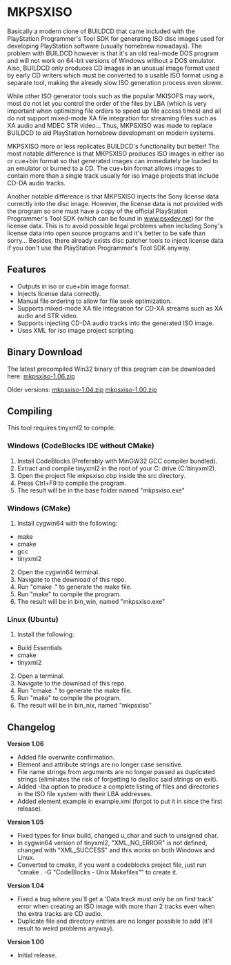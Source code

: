 # MKPSXISO
Basically a modern clone of BUILDCD that came included with the PlayStation Programmer's Tool SDK for generating ISO disc images used for developing PlayStation software (usually homebrew nowadays). The problem with BUILDCD however is that it's an old real-mode DOS program and will not work on 64-bit versions of Windows without a DOS emulator. Also, BUILDCD only produces CD images in an unusual image format used by early CD writers which must be converted to a usable ISO format using a separate tool, making the already slow ISO generation process even slower.

While other ISO generator tools such as the popular MKISOFS may work, most do not let you control the order of the files by LBA (which is very important when optimizing file orders to speed up file access times) and all do not support mixed-mode XA file integration for streaming files such as XA audio and MDEC STR video... Thus, MKPSXISO was made to replace BUILDCD to aid PlayStation homebrew development on modern systems.

MKPSXISO more or less replicates BUILDCD's functionality but better! The most notable difference is that MKPSXISO produces ISO images in either iso or cue+bin format so that generated images can immediately be loaded to an emulator or burned to a CD. The cue+bin format allows images to contain more than a single track usually for iso image projects that include CD-DA audio tracks.

Another notable difference is that MKPSXISO injects the Sony license data correctly into the disc image. However, the license data is not provided with the program so one must have a copy of the official PlayStation Programmer's Tool SDK (which can be found in www.psxdev.net) for the license data. This is to avoid possible legal problems when including Sony's license data into open source programs and it's better to be safe than sorry... Besides, there already exists disc patcher tools to inject license data if you don't use the PlayStation Programmer's Tool SDK anyway.

## Features
* Outputs in iso or cue+bin image format.
* Injects license data correctly.
* Manual file ordering to allow for file seek optimization.
* Supports mixed-mode XA file integration for CD-XA streams such as XA audio and STR video.
* Supports injecting CD-DA audio tracks into the generated ISO image.
* Uses XML for iso image project scripting.

## Binary Download
The latest precompiled Win32 binary of this program can be downloaded here:
[mkpsxiso-1.06.zip](http://lameguy64.github.io/mkpsxiso/mkpsxiso-1.06.zip)

Older versions:
[mkpsxiso-1.04.zip](http://lameguy64.github.io/mkpsxiso/mkpsxiso-1.04.zip)
[mkpsxiso-1.00.zip](http://lameguy64.github.io/mkpsxiso/mkpsxiso-1.00.zip)

## Compiling
This tool requires tinyxml2 to compile.

### Windows (CodeBlocks IDE without CMake)
1. Install CodeBlocks (Preferably with MinGW32 GCC compiler bundled).
2. Extract and compile tinyxml2 in the root of your C: drive (C:\tinyxml2).
3. Open the project file mkpsxiso.cbp inside the src directory.
4. Press Ctrl+F9 to compile the program.
5. The result will be in the base folder named "mkpsxiso.exe"

### Windows (CMake)
1. Install cygwin64 with the following:
  * make
  * cmake
  * gcc
  * tinyxml2
2. Open the cygwin64 terminal.
3. Navigate to the download of this repo.
4. Run "cmake ." to generate the make file.
5. Run "make" to compile the program.
6. The result will be in bin_win, named "mkpsxiso.exe"

### Linux (Ubuntu)
1. Install the following:
  * Build Essentials
  * cmake
  * tinyxml2
2. Open a terminal.
3. Navigate to the download of this repo.
4. Run "cmake ." to generate the make file.
5. Run "make" to compile the program.
6. The result will be in bin_nix, named "mkpsxiso"

## Changelog
**Version 1.06**
* Added file overwrite confirmation.
* Element and attribute strings are no longer case sensitive.
* File name strings from arguments are no longer passed as duplicated strings (eliminates the risk of forgetting to dealloc said strings on exit).
* Added -lba option to produce a complete listing of files and directories in the ISO file system with their LBA addresses.
* Added <dummy> element example in example.xml (forgot to put it in since the first release).

**Version 1.05**
* Fixed types for linux build, changed u_char and such to unsigned char.
* In cygwin64 version of tinyxml2, "XML_NO_ERROR" is not defined, changed with "XML_SUCCESS" and this works on both Windows and Linux.
* Converted to cmake, if you want a codeblocks project file, just run "cmake . -G "CodeBlocks - Unix Makefiles"" to create it.

**Version 1.04**
* Fixed a bug where you'll get a 'Data track must only be on first track' error when creating an ISO image with more than 2 tracks even when the extra tracks are CD audio.
* Duplicate file and directory entries are no longer possible to add (it'll result to weird problems anyway).

**Version 1.00**
* Initial release.
